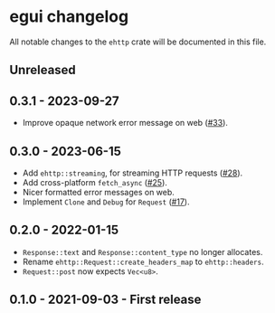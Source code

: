 # egui changelog

All notable changes to the `ehttp` crate will be documented in this file.


## Unreleased

## 0.3.1 - 2023-09-27
* Improve opaque network error message on web ([#33](https://github.com/emilk/ehttp/pull/33)).

## 0.3.0 - 2023-06-15
* Add `ehttp::streaming`, for streaming HTTP requests ([#28](https://github.com/emilk/ehttp/pull/28)).
* Add cross-platform `fetch_async` ([#25](https://github.com/emilk/ehttp/pull/25)).
* Nicer formatted error messages on web.
* Implement `Clone` and `Debug` for `Request` ([#17](https://github.com/emilk/ehttp/pull/17)).

## 0.2.0 - 2022-01-15
* `Response::text` and `Response::content_type` no longer allocates.
* Rename `ehttp::Request::create_headers_map` to `ehttp::headers`.
* `Request::post` now expects `Vec<u8>`.


## 0.1.0 - 2021-09-03 - First release
